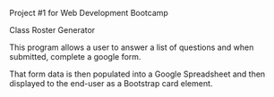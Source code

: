 Project #1 for Web Development Bootcamp

Class Roster Generator

This program allows a user to answer a list of questions and when submitted, complete a google form. 

That form data is then populated into a Google Spreadsheet and then displayed to the end-user as a Bootstrap card element. 
